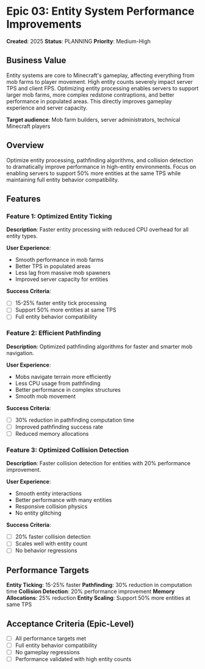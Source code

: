 # Epic 03: Entity System Performance Improvements

**Created**: 2025
**Status**: PLANNING
**Priority**: Medium-High

## Business Value

Entity systems are core to Minecraft's gameplay, affecting everything from mob farms to player movement. High entity counts severely impact server TPS and client FPS. Optimizing entity processing enables servers to support larger mob farms, more complex redstone contraptions, and better performance in populated areas. This directly improves gameplay experience and server capacity.

**Target audience**: Mob farm builders, server administrators, technical Minecraft players

## Overview

Optimize entity processing, pathfinding algorithms, and collision detection to dramatically improve performance in high-entity environments. Focus on enabling servers to support 50% more entities at the same TPS while maintaining full entity behavior compatibility.

## Features

### Feature 1: Optimized Entity Ticking
**Description**: Faster entity processing with reduced CPU overhead for all entity types.

**User Experience**:
- Smooth performance in mob farms
- Better TPS in populated areas
- Less lag from massive mob spawners
- Improved server capacity for entities

**Success Criteria**:
- [ ] 15-25% faster entity tick processing
- [ ] Support 50% more entities at same TPS
- [ ] Full entity behavior compatibility

### Feature 2: Efficient Pathfinding
**Description**: Optimized pathfinding algorithms for faster and smarter mob navigation.

**User Experience**:
- Mobs navigate terrain more efficiently
- Less CPU usage from pathfinding
- Better performance in complex structures
- Smooth mob movement

**Success Criteria**:
- [ ] 30% reduction in pathfinding computation time
- [ ] Improved pathfinding success rate
- [ ] Reduced memory allocations

### Feature 3: Optimized Collision Detection
**Description**: Faster collision detection for entities with 20% performance improvement.

**User Experience**:
- Smooth entity interactions
- Better performance with many entities
- Responsive collision physics
- No entity glitching

**Success Criteria**:
- [ ] 20% faster collision detection
- [ ] Scales well with entity count
- [ ] No behavior regressions

## Performance Targets

**Entity Ticking**: 15-25% faster
**Pathfinding**: 30% reduction in computation time
**Collision Detection**: 20% performance improvement
**Memory Allocations**: 25% reduction
**Entity Scaling**: Support 50% more entities at same TPS

## Acceptance Criteria (Epic-Level)

- [ ] All performance targets met
- [ ] Full entity behavior compatibility
- [ ] No gameplay regressions
- [ ] Performance validated with high entity counts
